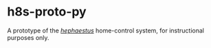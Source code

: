 # h8s-proto-py

A prototype of the [*hephaestus*](https://github.com/enigmata/hephaestus)
home-control system, for instructional purposes only.
